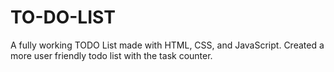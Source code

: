 # TO-DO-LIST
A fully working TODO List made with HTML, CSS, and JavaScript.
Created a more user friendly todo list with the task counter.
